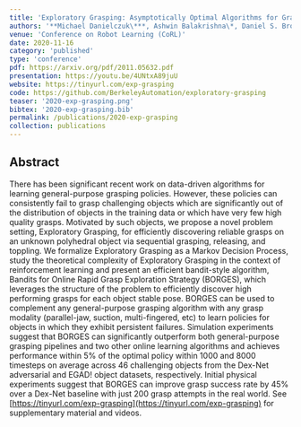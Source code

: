 ```yaml
---
title: 'Exploratory Grasping: Asymptotically Optimal Algorithms for Grasping Challenging Polyhedral Objects'
authors: '**Michael Danielczuk\***, Ashwin Balakrishna\*, Daniel S. Brown, Shivin Devgon, Ken Goldberg'
venue: 'Conference on Robot Learning (CoRL)'
date: 2020-11-16
category: 'published'
type: 'conference'
pdf: https://arxiv.org/pdf/2011.05632.pdf
presentation: https://youtu.be/4UNtxA89juU
website: https://tinyurl.com/exp-grasping
code: https://github.com/BerkeleyAutomation/exploratory-grasping
teaser: '2020-exp-grasping.png'
bibtex: '2020-exp-grasping.bib'
permalink: /publications/2020-exp-grasping
collection: publications
---
```


Abstract
-------
There has been significant recent work on data-driven algorithms for learning general-purpose grasping policies. However, these policies can consistently fail to grasp challenging objects which are significantly out of the distribution of objects in the training data or which have very few high quality grasps. Motivated by such objects, we propose a novel problem setting, Exploratory Grasping, for efficiently discovering reliable grasps on an unknown polyhedral object via sequential grasping, releasing, and toppling. We formalize Exploratory Grasping as a Markov Decision Process, study the theoretical complexity of Exploratory Grasping in the context of reinforcement learning and present an efficient bandit-style algorithm, Bandits for Online Rapid Grasp Exploration Strategy (BORGES), which leverages the structure of the problem to efficiently discover high performing grasps for each object stable pose. BORGES can be used to complement any general-purpose grasping algorithm with any grasp modality (parallel-jaw, suction, multi-fingered, etc) to learn policies for objects in which they exhibit persistent failures. Simulation experiments suggest that BORGES can significantly outperform both general-purpose grasping pipelines and two other online learning algorithms and achieves performance within 5% of the optimal policy within 1000 and 8000 timesteps on average across 46 challenging objects from the Dex-Net adversarial and EGAD! object datasets, respectively. Initial physical experiments suggest that BORGES can improve grasp success rate by 45% over a Dex-Net baseline with just 200 grasp attempts in the real world. See [https://tinyurl.com/exp-grasping](https://tinyurl.com/exp-grasping) for supplementary material and videos.
